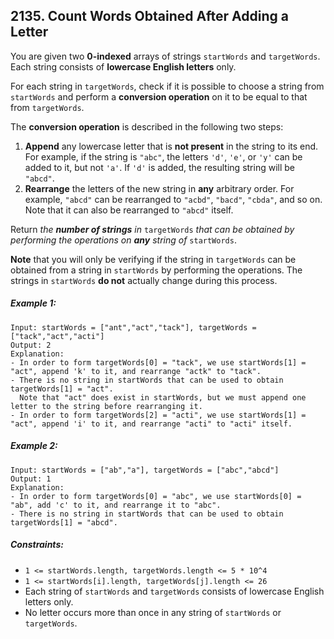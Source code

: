 ## 2135. Count Words Obtained After Adding a Letter

You are given two **0-indexed** arrays of strings ```startWords``` and ```targetWords```. Each string consists of **lowercase English letters** only.

For each string in ```targetWords```, check if it is possible to choose a string from ```startWords``` and perform a **conversion operation** on it to be equal to that from ```targetWords```.

The **conversion operation** is described in the following two steps:

1. **Append** any lowercase letter that is **not present** in the string to its end. For example, if the string is ```"abc"```, the letters ```'d'```, ```'e'```, or ```'y'``` can be added to it, but not ```'a'```. If ```'d'``` is added, the resulting string will be ```"abcd"```.
1. **Rearrange** the letters of the new string in **any** arbitrary order. For example, ```"abcd"``` can be rearranged to ```"acbd"```, ```"bacd"```, ```"cbda"```, and so on. Note that it can also be rearranged to ```"abcd"``` itself.

Return *the **number of strings** in* ```targetWords``` *that can be obtained by performing the operations on **any** string of* ```startWords```.

**Note** that you will only be verifying if the string in ```targetWords``` can be obtained from a string in ```startWords``` by performing the operations. The strings in ```startWords``` **do not** actually change during this process.

##### Example 1:
```
Input: startWords = ["ant","act","tack"], targetWords = ["tack","act","acti"]
Output: 2
Explanation:
- In order to form targetWords[0] = "tack", we use startWords[1] = "act", append 'k' to it, and rearrange "actk" to "tack".
- There is no string in startWords that can be used to obtain targetWords[1] = "act".
  Note that "act" does exist in startWords, but we must append one letter to the string before rearranging it.
- In order to form targetWords[2] = "acti", we use startWords[1] = "act", append 'i' to it, and rearrange "acti" to "acti" itself.
```
##### Example 2:
```
Input: startWords = ["ab","a"], targetWords = ["abc","abcd"]
Output: 1
Explanation:
- In order to form targetWords[0] = "abc", we use startWords[0] = "ab", add 'c' to it, and rearrange it to "abc".
- There is no string in startWords that can be used to obtain targetWords[1] = "abcd".
```

##### Constraints:

* ```1 <= startWords.length, targetWords.length <= 5 * 10^4```
* ```1 <= startWords[i].length, targetWords[j].length <= 26```
* Each string of ```startWords``` and ```targetWords``` consists of lowercase English letters only.
* No letter occurs more than once in any string of ```startWords``` or ```targetWords```.